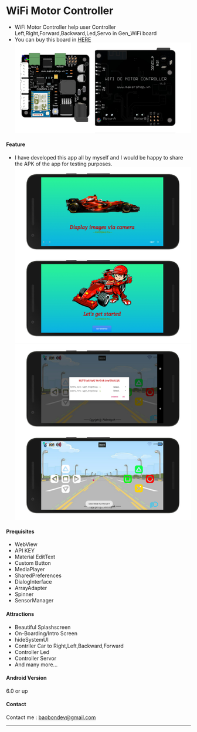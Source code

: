 # WiFi Motor Controller

* WiFi Motor Controller help user Controller Left,Right,Forward,Backward,Led,Servo in Gen_WiFi board
* You can buy this board in [HERE](https://hshop.vn/products/kit-hoc-lap-trinh-stem-cho-tre-em-bbc-micro-bit)
![WiFi Gen_Board](https://raw.githubusercontent.com/baobon/AndroidApp_GenWiFi_Config/master/readme/genWiFi_board.jpg)

#### Feature

* I have developed this app all by myself and I would be happy to share the APK of the app for testing purposes.
![WiFi Motor Controller](https://raw.githubusercontent.com/baobon/AndroidApp_GenWiFi_Controller/master/Img/nexus5x_1.jpg)
![WiFi Motor Controller](https://raw.githubusercontent.com/baobon/AndroidApp_GenWiFi_Controller/master/Img/nexus5x_3.jpg)

#### Prequisites

-   WebView
-   API KEY
-   Material EditText
-   Custom Button
-	MediaPlayer
-	SharedPreferences
-	DialogInterface
-	ArrayAdapter
-	Spinner
-	SensorManager

#### Attractions

-   Beautiful Splashscreen
-	On-Boarding/Intro Screen
-	hideSystemUI
-   Contrller Car to Right,Left,Backward,Forward
-	Controller Led 
-	Controller Servor
-   And many more...

#### Android Version

6.0 or up

#### Contact

Contact me : baobondev@gmail.com


---
